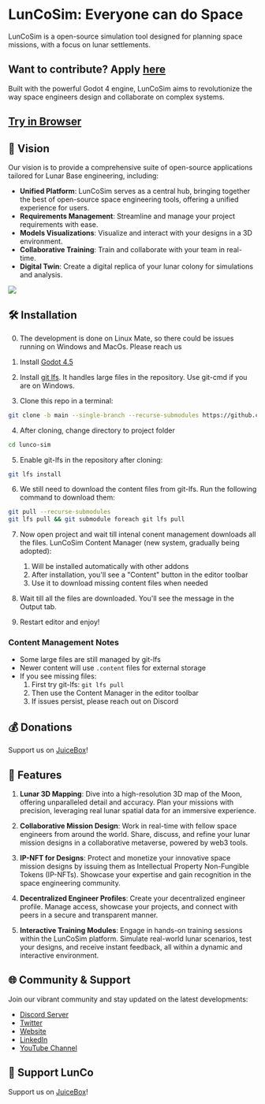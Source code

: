 # LunCoSim: Everyone can do Space

LunCoSim is a open-source simulation tool designed for planning space missions, with a focus on lunar settlements. 

## Want to contribute? Apply [here](https://tally.so/r/3jX6aE)

Built with the powerful Godot 4 engine, LunCoSim aims to revolutionize the way space engineers design and collaborate on complex systems.

## [Try in Browser](https://alpha.lunco.space)


## 🌌 Vision

Our vision is to provide a comprehensive suite of open-source applications tailored for Lunar Base engineering, including:

- **Unified Platform**: LunCoSim serves as a central hub, bringing together the best of open-source space engineering tools, offering a unified experience for users.
- **Requirements Management**: Streamline and manage your project requirements with ease.
- **Models Visualizations**: Visualize and interact with your designs in a 3D environment.
- **Collaborative Training**: Train and collaborate with your team in real-time.
- **Digital Twin**: Create a digital replica of your lunar colony for simulations and analysis.

![](https://gateway.lighthouse.storage/ipfs/bafybeidjpafb6zg5lalug7z5sfzvszh2erskbbdqcloejr2asex2lfg4ky)


## 🛠 Installation

0. The development is done on Linux Mate, so there could be issues running on Windows and MacOs. Please reach us

1. Install [Godot 4.5](https://godotengine.org/download/)

2. Install [git lfs](https://github.com/git-lfs/git-lfs#getting-started). It handles large files in the repository. Use git-cmd if you are on Windows.

3. Clone this repo in a terminal: 
```bash
git clone -b main --single-branch --recurse-submodules https://github.com/LunCoSim/lunco-sim.git
```

4. After cloning, change directory to project folder
```bash
cd lunco-sim
```

5. Enable git-lfs in the repository after cloning: 
```bash
git lfs install
```

6. We still need to download the content files from git-lfs. Run the following command to download them:
```bash
git pull --recurse-submodules
git lfs pull && git submodule foreach git lfs pull
```

7. Now open project and wait till intenal conent management downloads all the files. LunCoSim Content Manager (new system, gradually being adopted):
   1. Will be installed automatically with other addons
   2. After installation, you'll see a "Content" button in the editor toolbar
   3. Use it to download missing content files when needed

8. Wait till all the files are downloaded. You'll see the message in the Output tab.

9. Restart editor and enjoy!


### Content Management Notes
- Some large files are still managed by git-lfs
- Newer content will use `.content` files for external storage
- If you see missing files:
  1. First try git-lfs: `git lfs pull`
  2. Then use the Content Manager in the editor toolbar
  3. If issues persist, please reach out on Discord

## 💰 Donations

Support us on [JuiceBox](https://juicebox.money/v2/p/763)!


## 🚀 Features

1. **Lunar 3D Mapping**: Dive into a high-resolution 3D map of the Moon, offering unparalleled detail and accuracy. Plan your missions with precision, leveraging real lunar spatial data for an immersive experience.
	
2. **Collaborative Mission Design**: Work in real-time with fellow space engineers from around the world. Share, discuss, and refine your lunar mission designs in a collaborative metaverse, powered by web3 tools.
	
3. **IP-NFT for Designs**: Protect and monetize your innovative space mission designs by issuing them as Intellectual Property Non-Fungible Tokens (IP-NFTs). Showcase your expertise and gain recognition in the space engineering community.
	
4. **Decentralized Engineer Profiles**: Create your decentralized engineer profile. Manage access, showcase your projects, and connect with peers in a secure and transparent manner.
	
5. **Interactive Training Modules**: Engage in hands-on training sessions within the LunCoSim platform. Simulate real-world lunar scenarios, test your designs, and receive instant feedback, all within a dynamic and interactive environment.


## 🌐 Community & Support

Join our vibrant community and stay updated on the latest developments:

- [Discord Server](https://discord.gg/A6U3GdvQum)
- [Twitter](https://twitter.com/LunCoSim)
- [Website](https://lunco.space/)
- [LinkedIn](https://www.linkedin.com/company/luncosim/)
- [YouTube Channel](https://www.youtube.com/@LunCoSim)

## 💖 Support LunCo

Support us on [JuiceBox](https://juicebox.money/v2/p/763)!
